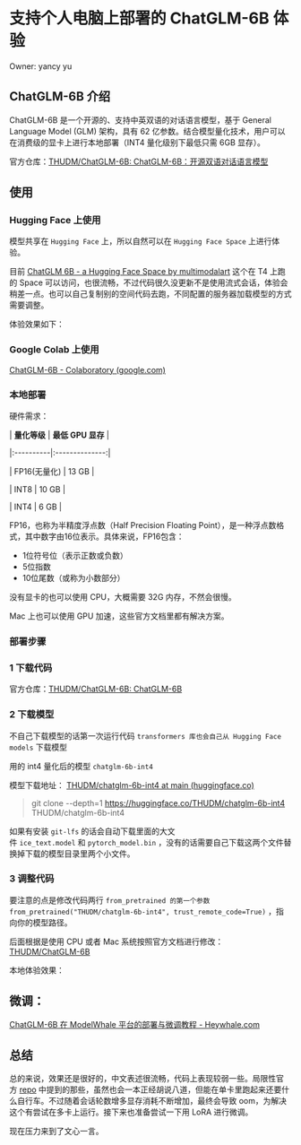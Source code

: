 # 支持个人电脑上部署的 ChatGLM-6B 体验

Owner: yancy yu

## **ChatGLM-6B 介绍**

ChatGLM-6B 是一个开源的、支持中英双语的对话语言模型，基于 General Language Model (GLM) 架构，具有 62 亿参数。结合模型量化技术，用户可以在消费级的显卡上进行本地部署（INT4 量化级别下最低只需 6GB 显存）。

官方仓库：[THUDM/ChatGLM-6B: ChatGLM-6B：开源双语对话语言模型](https://github.com/THUDM/ChatGLM-6B)

## **使用**

### **Hugging Face 上使用**

模型共享在 `Hugging Face` 上，所以自然可以在 `Hugging Face Space` 上进行体验。

目前 [ChatGLM 6B - a Hugging Face Space by multimodalart](https://huggingface.co/spaces/multimodalart/ChatGLM-6B) 这个在 T4 上跑的 Space 可以访问，也很流畅，不过代码很久没更新不是使用流式会话，体验会稍差一点。也可以自己复制别的空间代码去跑，不同配置的服务器加载模型的方式需要调整。

体验效果如下：

[](https://article-images.zsxq.com/Fiv3gNd28HBUmw-5EnOMcD4sKpl2)

### 

### **Google Colab 上使用**

[ChatGLM-6B - Colaboratory (google.com)](http://google.com/)

### **本地部署**

硬件需求：

| **量化等级** | **最低 GPU 显存** |

|:----------|:--------------:|

| FP16(无量化) | 13 GB |

| INT8 | 10 GB |

| INT4 | 6 GB |

FP16，也称为半精度浮点数（Half Precision Floating Point），是一种浮点数格式，其中数字由16位表示。具体来说，FP16包含：

- 1位符号位（表示正数或负数）
- 5位指数
- 10位尾数（或称为小数部分）

没有显卡的也可以使用 CPU，大概需要 32G 内存，不然会很慢。

Mac 上也可以使用 GPU 加速，这些官方文档里都有解决方案。

### **部署步骤**

### **1 下载代码**

官方仓库：[THUDM/ChatGLM-6B: ChatGLM-6B](https://github.com/THUDM/ChatGLM-6B)

### **2 下载模型**

不自己下载模型的话第一次运行代码 `transformers 库也会自己从 Hugging Face models` 下载模型

用的 int4 量化后的模型 `chatglm-6b-int4`

模型下载地址： [THUDM/chatglm-6b-int4 at main (huggingface.co)](http://huggingface.co/)

> git clone --depth=1 https://huggingface.co/THUDM/chatglm-6b-int4 THUDM/chatglm-6b-int4
> 

如果有安装 `git-lfs` 的话会自动下载里面的大文件 `ice_text.model` 和 `pytorch_model.bin` ，没有的话需要自己下载这两个文件替换掉下载的模型目录里两个小文件。

### **3 调整代码**

要注意的点是修改代码两行 `from_pretrained 的第一个参数 from_pretrained("THUDM/chatglm-6b-int4", trust_remote_code=True)` ，指向你的模型路径。

后面根据是使用 CPU 或者 Mac 系统按照官方文档进行修改：[THUDM/ChatGLM-6B](https://github.com/THUDM/ChatGLM-6B#cpu-%E9%83%A8%E7%BD%B2)

本地体验效果：

[](https://article-images.zsxq.com/FpiHmMf69Jz02OPwV1Ry5NYVXjRk)

## 微调：

[ChatGLM-6B 在 ModelWhale 平台的部署与微调教程 - Heywhale.com](https://www.heywhale.com/mw/project/6436d82948f7da1fee2be59e)

## **总结**

总的来说，效果还是很好的，中文表述很流畅，代码上表现较弱一些。局限性官方 [repo](https://github.com/THUDM/ChatGLM-6B#%E5%B1%80%E9%99%90%E6%80%A7) 中提到的那些，虽然也会一本正经胡说八道，但能在单卡里跑起来还要什么自行车。不过随着会话轮数增多显存消耗不断增加，最终会导致 oom，为解决这个有尝试在多卡上运行。接下来也准备尝试一下用 LoRA 进行微调。

现在压力来到了文心一言。